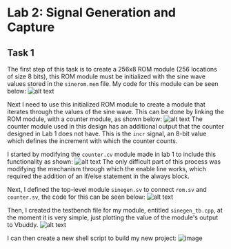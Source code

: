 # Lab 2: Signal Generation and Capture

## Task 1
The first step of this task is to create a 256x8 ROM module (256 locations of size 8 bits), this ROM module must be initialized with the sine wave values stored in the ```sinerom.mem``` file.
My code for this module can be seen below:
![alt text](images/LBromsv1.png)

Next I need to use this initialized ROM module to create a module that iterates through the values of the sine wave.
This can be done by linking the ROM module, with a counter module, as shown below:
![alt text](images/LBsinegenspec.png)
The counter module used in this design has an additional output that the counter designed in Lab 1 does not have.
This is the ```incr``` signal, an 8-bit value which defines the increment with which the counter counts.

I started by modifying the ```counter.cv``` module made in lab 1 to include this functionality as shown:
![alt text](images/LBcountersv1.png)
The only difficult part of this process was modifying the mechanism through which the enable line works, which required the addition of an if/else statement in the always block.

Next, I defined the top-level module ```sinegen.sv``` to connect ```rom.sv``` and ```counter.sv```, the code for this can be seen below:
![alt text](images/LBsinegensv1.png)

Then, I created the testbench file for my module, entitled ```sinegen_tb.cpp```, at the moment it is very simple, just plotting the value of the module's output to Vbuddy.
![alt text](images/LBsinegentb1.png)

I can then create a new shell script to build my new project:
![image](https://github.com/tobybrowne/Lab2-SigGen/assets/135706062/23212131-8731-4daf-9207-7cbbfbd99c5c)










